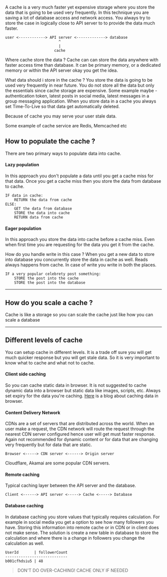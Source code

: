 
A cache is a very much faster yet expensive storage where you store the data that is going to be used very frequently. In this technique you are saving a lot of database access and network access.
You always try to store the case in logically close to API server to to provide the data much faster.

```text
user <------------> API server <-------------> database
                        ^
                        |
                      cache
```

Where cache store the data ?
Cache can can store the data anywhere with faster access time than database. It can be primary memory, or a dedicated memory or within the API server okay you get the idea.

What data should i store in the cache ?
You store the data is going to be used very frequently in near future. You do not store all the data but only the essentials since cache storage are expensive.
Some example maybe - authentication token, latest posts in social media, latest messages in a group messaging application.
When you store data in a cache you always set Time-To-Live so that data get automatically deleted.

Because of cache you may serve your user stale data.

Some example of cache service are Redis, Memcached etc


## How to populate the cache ?
There are two primary ways to populate data into cache.

#### Lazy population
In this approach you don't populate a data until you get a cache miss for that data. Once you get a cache miss then you store the data from database to cache.
```text
IF data in cache:
	RETURN the data from cache
ELSE:
	GET the data from database
	STORE the data into cache
	RETURN data from cache
```

#### Eager population 
In this approach you store the data into cache before a cache miss. Even when first time you are requesting for the data you get it from the cache.

How do you handle write in this case ?
When you get a new data to store into database you concurrently store the data in cache as well. Reads always happens from cache. In case of write you write in both the places.
```text
IF a very popular celebrety post something:
	STORE the post into the cache
	STORE the post into the database
```

----

## How do you scale a cache ?
Cache is like a storage so you can scale the cache just like how you can scale a database

----

## Different levels of cache
You can setup cache in different levels. It is a trade off sure you will get much quicker response but you will get stale data. So it is very important to know what to cache and what not to cache.

#### Client side caching
So you can cache static data in browser. It is not suggested to cache dynamic data into a browser but static data like images, scripts, etc. Always set expiry for the data you're caching.
[Here](https://medium.com/@steelcityamir/a-web-developers-guide-to-browser-caching-cc41f3b73e7c) is a blog about caching data in browser.

#### Content Delivery Network
CDNs are a set of servers that are distributed across the world. When an user make a request, the CDN network will route the request through the nearest CDN server configured hence user will get must faster response. Again not recommended for dynamic content or for data that are changing very frequently but for data that are static.
```text
Browser <-----> CDN server <------> Origin server
```

Cloudflare, Akamai are some popular CDN servers.

#### Remote caching
Typical caching layer between the API server and the database.
```text
Client <------> API server <-----> Cache <-----> Database
```

#### Database caching
In database caching you store values that typically requires calculation. For example in social media you get a option to see how many followers you have. Storing this information into remote cache or in CDN or in client does not make sense. The solution is create a new table in database to store the calculation and where there is a change in followers you change the calculation as well.
```text
UserId       | followerCount
----------------------------
b001cfhdsiu5 | 48
```

> DON'T DO OVER-CACHING!
> CACHE ONLY IF NEEDED